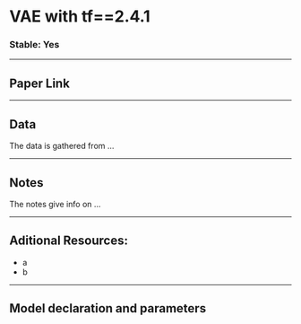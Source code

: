 # VAE with tf==2.4.1
### Stable: Yes

---

## Paper Link

---

## Data
The data is gathered from ...

---

## Notes
The notes give info on ...

---

## Aditional Resources:
* a
* b

---

## Model declaration and parameters

